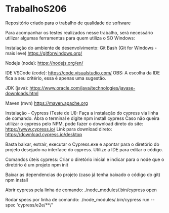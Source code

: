 # TrabalhoS206
Repositório criado para o trabalho de qualidade de software

Para acompanhar os testes realizados nesse trabalho, será necessário utilizar algumas ferramentas para quem utiliza o SO Windows:

Instalação do ambiente de desenvolvimento:
Git Bash (Git for Windows - mais leve) https://gitforwindows.org/

Nodejs (node): https://nodejs.org/en/

IDE VSCode (code): https://code.visualstudio.com/ OBS: A escolha da IDE fica a seu critério, essa é apenas uma sugestão.

JDK (java): https://www.oracle.com/java/technologies/javase-downloads.html

Maven (mvn) https://maven.apache.org

Instalação - Cypress (Teste de UI):
Faça a instalação do cypress via linha de comando. Abra o terminal e digite
npm install cypress
Caso não queira utilizar o cypress pelo NPM, pode fazer o download direto do site: https://www.cypress.io/
Link para download direto: https://download.cypress.io/desktop

Basta baixar, extrair, executar o Cypress.exe e apontar para o diretório do projeto desejado na interface do cypress. Utilize a IDE para editar o código.

Comandos úteis cypress:
Criar o diretório inicial e indicar para o node que o diretório é um projeto
npm init

Baixar as dependencias do projeto (caso já tenha baixado o código do git)
npm install

Abrir cypress pela linha de comando:
./node_modules/.bin/cypress open

Rodar specs por linha de comando:
./node_modules/.bin/cypress run --spec 'cypress/e2e/**/'